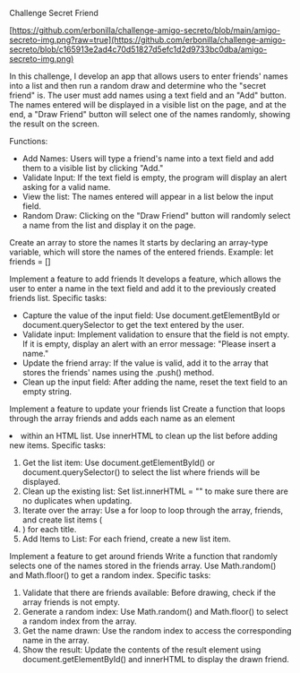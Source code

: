 

Challenge Secret Friend 

[https://github.com/erbonilla/challenge-amigo-secreto/blob/main/amigo-secreto-img.png?raw=true](https://github.com/erbonilla/challenge-amigo-secreto/blob/c165913e2ad4c70d51827d5efc1d2d9733bc0dba/amigo-secreto-img.png)

In this challenge, I develop an app that allows users to enter friends' names into a list and then run a random draw and determine who the "secret friend" is.
The user must add names using a text field and an "Add" button. The names entered will be displayed in a visible list on the page, and at the end, a "Draw Friend" button will select one of the names randomly, showing the result on the screen.

Functions:
* Add Names: Users will type a friend's name into a text field and add them to a visible list by clicking "Add."
* Validate Input: If the text field is empty, the program will display an alert asking for a valid name.
* View the list: The names entered will appear in a list below the input field.
* Random Draw: Clicking on the "Draw Friend" button will randomly select a name from the list and display it on the page.

Create an array to store the names
It starts by declaring an array-type variable, which will store the names of the entered friends. Example:
let friends = []

Implement a feature to add friends
It develops a feature, which allows the user to enter a name in the text field and add it to the previously created friends list.
Specific tasks:
 
* Capture the value of the input field: Use document.getElementById or document.querySelector to get the text entered by the user.
* Validate input: Implement validation to ensure that the field is not empty. If it is empty, display an alert with an error message: "Please insert a name."
* Update the friend array: If the value is valid, add it to the array that stores the friends' names using the .push() method.
* Clean up the input field: After adding the name, reset the text field to an empty string.

Implement a feature to update your friends list
Create a function that loops through the array friends and adds each name as an element <li> within an HTML list. Use innerHTML to clean up the list before adding new items.
Specific tasks:
1. Get the list item: Use document.getElementById() or document.querySelector() to select the list where friends will be displayed.
2. Clean up the existing list: Set list.innerHTML = "" to make sure there are no duplicates when updating.
3. Iterate over the array: Use a for loop to loop through the array, friends, and create list items (<li>) for each title.
4. Add Items to List: For each friend, create a new list item.

Implement a feature to get around friends
Write a function that randomly selects one of the names stored in the friends array. Use Math.random() and Math.floor() to get a random index.
Specific tasks:
1. Validate that there are friends available: Before drawing, check if the array friends is not empty.
2. Generate a random index: Use Math.random() and Math.floor() to select a random index from the array.
3. Get the name drawn: Use the random index to access the corresponding name in the array.
4. Show the result: Update the contents of the result element using document.getElementById() and innerHTML to display the drawn friend.
